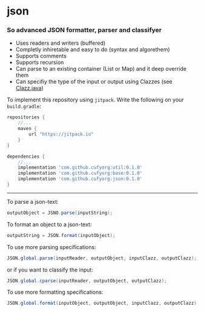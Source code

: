 # json
### So advanced JSON formatter, parser and classifyer
- Uses readers and writers (buffered)
- Completly inhiretable and easy to do (syntax and algorethem)
- Supports comments
- Supports recursion
- Can parse to an existing container (List or Map) and it deep override them
- Can specifiy the type of the input or output using Clazzes (see [Clazz.java][clazz])

To implement this repository using `jitpack`. Write the following on your `build.gradle`:

```gradle
repositories {
    //...
    maven {
        url "https://jitpack.io"
    }
}

dependencies {
    //...
    implementation 'com.github.cufyorg:util:0.1.0'
    implementation 'com.github.cufyorg:base:0.1.0'
    implementation 'com.github.cufyorg:json:0.1.0'
}
```

-----

To parse a json-text:

```java
outputObject = JSNO.parse(inputString);
```

To format an object to a json-text:

```java
outputString = JSON.format(inputObject);
```

To use more parsing specifications:

```java
JSON.global.parse(inputReader, outputObject, inputClazz, outputClazz);
```
or if you want to classify the input:

```java
JSON.global.cparse(inputReader, outputObject, outputClazz);
```

To use more formatting specifications:

```java
JSON.global.format(inputObject, outputObject, inputClazz, outputClazz);
```

[clazz]: https://github.com/cufyorg/base/blob/master/src/main/java/cufy/lang/Clazz.java
